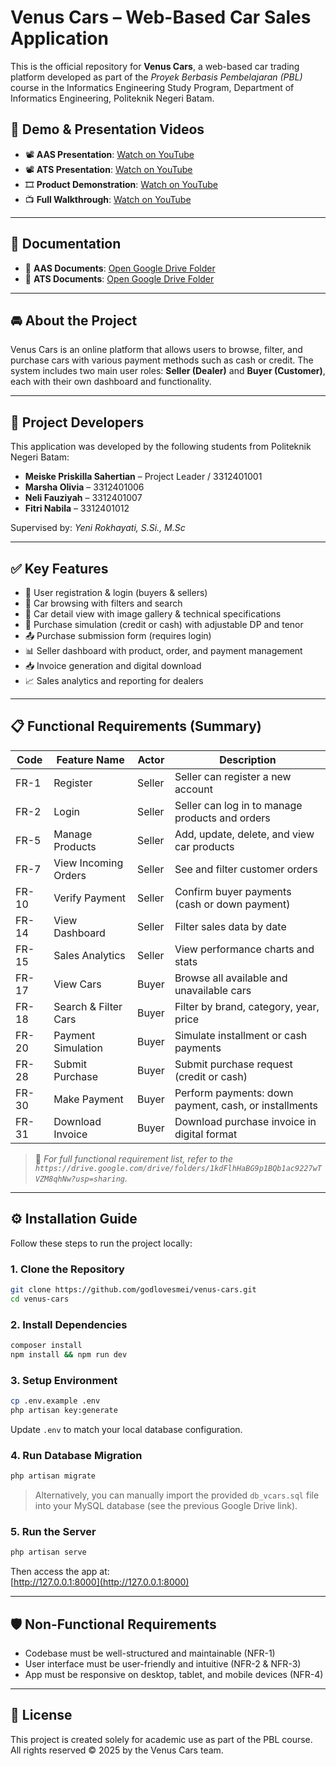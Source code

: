 # Venus Cars – Web-Based Car Sales Application

This is the official repository for **Venus Cars**, a web-based car trading platform developed as part of the *Proyek Berbasis Pembelajaran (PBL)* course in the Informatics Engineering Study Program, Department of Informatics Engineering, Politeknik Negeri Batam.

## 🎥 Demo & Presentation Videos

- 📽️ **AAS Presentation**: [Watch on YouTube](https://youtu.be/YTQ31TIfkBg?si=6taJc82NuBjANB4v)  
- 📽️ **ATS Presentation**: [Watch on YouTube](https://youtu.be/ewwh3TE3lyk?si=Nefud2H52_xEkf5q)  
- 🎞️ **Product Demonstration**: [Watch on YouTube](https://youtu.be/90eOflVbOpo?si=5Cwjt-RvVxRrgb8U)  
- 📺 **Full Walkthrough**: [Watch on YouTube](https://youtu.be/your-demo-link) <!-- Replace with actual link -->

---

## 📁 Documentation

- 📂 **AAS Documents**: [Open Google Drive Folder](https://drive.google.com/drive/folders/1kdFlhHaBG9p1BQb1ac9227wTVZM8qhNw?usp=sharing)  
- 📂 **ATS Documents**: [Open Google Drive Folder](https://drive.google.com/drive/folders/1uMICl7Z-YArTyE_wBuG7Snr23ZVJ4xrV?usp=sharing)

---

## 🚘 About the Project

Venus Cars is an online platform that allows users to browse, filter, and purchase cars with various payment methods such as cash or credit. The system includes two main user roles: **Seller (Dealer)** and **Buyer (Customer)**, each with their own dashboard and functionality.

---

## 👥 Project Developers

This application was developed by the following students from Politeknik Negeri Batam:

- **Meiske Priskilla Sahertian** – Project Leader / 3312401001  
- **Marsha Olivia** – 3312401006  
- **Neli Fauziyah** – 3312401007 
- **Fitri Nabila** – 3312401012  

Supervised by: *Yeni Rokhayati, S.Si., M.Sc*

---

## ✅ Key Features

- 🔐 User registration & login (buyers & sellers)
- 🚗 Car browsing with filters and search
- 📄 Car detail view with image gallery & technical specifications
- 🧮 Purchase simulation (credit or cash) with adjustable DP and tenor
- 📤 Purchase submission form (requires login)
- 📊 Seller dashboard with product, order, and payment management
- 📥 Invoice generation and digital download
- 📈 Sales analytics and reporting for dealers

---

## 📋 Functional Requirements (Summary)

| Code  | Feature Name             | Actor     | Description                                                       |
|-------|--------------------------|-----------|-------------------------------------------------------------------|
| FR-1  | Register                 | Seller    | Seller can register a new account                                 |
| FR-2  | Login                    | Seller    | Seller can log in to manage products and orders                   |
| FR-5  | Manage Products          | Seller    | Add, update, delete, and view car products                        |
| FR-7  | View Incoming Orders     | Seller    | See and filter customer orders                                    |
| FR-10 | Verify Payment           | Seller    | Confirm buyer payments (cash or down payment)                     |
| FR-14 | View Dashboard           | Seller    | Filter sales data by date                                         |
| FR-15 | Sales Analytics          | Seller    | View performance charts and stats                                 |
| FR-17 | View Cars                | Buyer     | Browse all available and unavailable cars                         |
| FR-18 | Search & Filter Cars     | Buyer     | Filter by brand, category, year, price                            |
| FR-20 | Payment Simulation       | Buyer     | Simulate installment or cash payments                             |
| FR-28 | Submit Purchase          | Buyer     | Submit purchase request (credit or cash)                          |
| FR-30 | Make Payment             | Buyer     | Perform payments: down payment, cash, or installments             |
| FR-31 | Download Invoice         | Buyer     | Download purchase invoice in digital format                       |

> 📌 *For full functional requirement list, refer to the `https://drive.google.com/drive/folders/1kdFlhHaBG9p1BQb1ac9227wTVZM8qhNw?usp=sharing`.*

---

## ⚙️ Installation Guide

Follow these steps to run the project locally:

### 1. Clone the Repository

```bash
git clone https://github.com/godlovesmei/venus-cars.git
cd venus-cars
```

### 2. Install Dependencies

```bash
composer install
npm install && npm run dev
```

### 3. Setup Environment

```bash
cp .env.example .env
php artisan key:generate
```

Update `.env` to match your local database configuration.

### 4. Run Database Migration

```bash
php artisan migrate
```

> Alternatively, you can manually import the provided `db_vcars.sql` file into your MySQL database (see the previous Google Drive link).

### 5. Run the Server

```bash
php artisan serve
```

Then access the app at:  
[http://127.0.0.1:8000](http://127.0.0.1:8000)

---

## 🛡️ Non-Functional Requirements

- Codebase must be well-structured and maintainable (NFR-1)
- User interface must be user-friendly and intuitive (NFR-2 & NFR-3)
- App must be responsive on desktop, tablet, and mobile devices (NFR-4)

---

## 📄 License

This project is created solely for academic use as part of the PBL course.  
All rights reserved © 2025 by the Venus Cars team.
